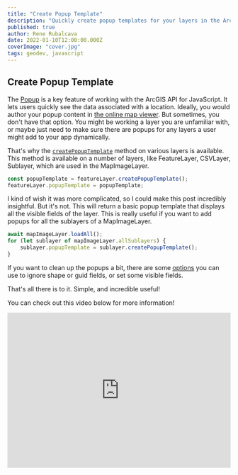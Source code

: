 ```yaml
---
title: "Create Popup Template"
description: "Quickly create popup templates for your layers in the ArcGIS JSAPI"
published: true
author: Rene Rubalcava
date: 2022-01-10T12:00:00.000Z
coverImage: "cover.jpg"
tags: geodev, javascript
---
```


## Create Popup Template

The [Popup](https://developers.arcgis.com/javascript/latest/api-reference/esri-widgets-Popup.html) is a key feature of working with the ArcGIS API for JavaScript. It lets users quickly see the data associated with a location. Ideally, you would author your popup content in [the online map viewer](https://doc.arcgis.com/en/arcgis-online/create-maps/configure-pop-ups-mv.htm). But sometimes, you don't have that option. You might be working a layer you are unfamiliar with, or maybe just need to make sure there are popups for any layers a user might add to your app dynamically.

That's why the [`createPopupTemplate`](https://developers.arcgis.com/javascript/latest/api-reference/esri-layers-FeatureLayer.html#createPopupTemplate) method on various layers is available. This method is available on a number of layers, like FeatureLayer, CSVLayer, Sublayer, which are used in the MapImageLayer.

```js
const popupTemplate = featureLayer.createPopupTemplate();
featureLayer.popupTemplate = popupTemplate;
```

I kind of wish it was more complicated, so I could make this post incredibly insightful. But it's not. This will return a basic popup template that displays all the visible fields of the layer. This is really useful if you want to add popups for all the sublayers of a MapImageLayer.

```js
await mapImageLayer.loadAll();
for (let sublayer of mapImageLayer.allSublayers) {
    sublayer.popupTemplate = sublayer.createPopupTemplate();
}
```

If you want to clean up the popups a bit, there are some [options](https://developers.arcgis.com/javascript/latest/api-reference/esri-support-popupUtils.html#CreatePopupTemplateOptions) you can use to ignore shape or guid fields, or set some visible fields.

That's all there is to it. Simple, and incredible useful!

You can check out this video below for more information!

<iframe width="100%" height="350" src="https://www.youtube.com/embed/Z2S9wwAJ7CI" title="YouTube video player" frameborder="0" allow="accelerometer; autoplay; clipboard-write; encrypted-media; gyroscope; picture-in-picture" allowfullscreen></iframe>
